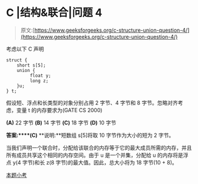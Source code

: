 # C |结构&联合|问题 4

> 原文:[https://www.geeksforgeeks.org/c-structure-union-question-4/](https://www.geeksforgeeks.org/c-structure-union-question-4/)

考虑以下 C 声明

```
struct { 
    short s[5];
    union { 
         float y; 
         long z; 
    }u; 
} t;
```

假设短、浮点和长类型的对象分别占用 2 字节、4 字节和 8 字节。忽略对齐考虑，变量 t 的内存要求为(GATE CS 2000)

**(A)** 22 字节
**(B)** 14 字节
**(C)** 18 字节
**(D)** 10 字节

**答案:****(C)**
**说明:**短数组 s[5]将取 10 字节作为大小的短为 2 字节。

当我们声明一个联合时，分配给该联合的内存等于它的最大成员所需的内存，并且所有成员共享这个相同的内存空间。由于 u 是一个并集，分配给 u 的内存将是浮点 y(4 字节)和长 z(8 字节)的最大值。因此，总大小将为 18 字节(10 + 8)。

[本题小考](https://www.geeksforgeeks.org/c-language-2-gq/structure-union-gq/)
